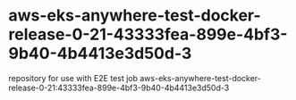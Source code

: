 # aws-eks-anywhere-test-docker-release-0-21-43333fea-899e-4bf3-9b40-4b4413e3d50d-3
repository for use with E2E test job aws-eks-anywhere-test-docker-release-0-21:43333fea-899e-4bf3-9b40-4b4413e3d50d-3
